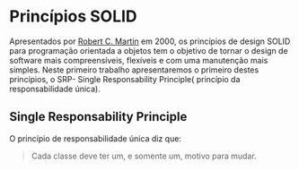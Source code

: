 # Princípios SOLID
Apresentados por [Robert C. Martin](https://en.wikipedia.org/wiki/Robert_C._Martin) em 2000, os princípios de design SOLID para programação orientada a objetos tem o objetivo de tornar o design de software mais compreensíveis, flexíveis e com uma manutenção mais simples. Neste primeiro trabalho apresentaremos o primeiro destes princípios, o SRP- Single Responsability Principle( princípio da responsabilidade única).

## Single Responsability Principle
O princípio de responsabilidade única diz que: 
> Cada classe deve ter um, e somente um, motivo para mudar.

